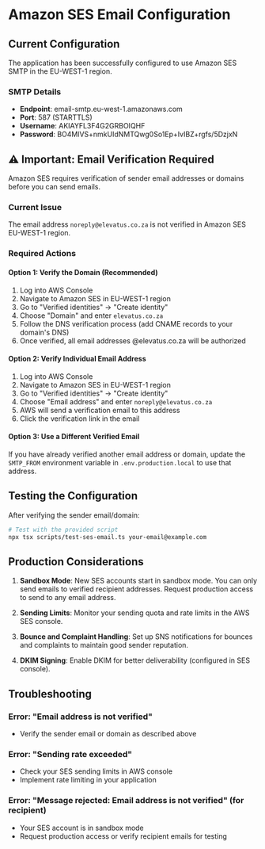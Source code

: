 # Amazon SES Email Configuration

## Current Configuration

The application has been successfully configured to use Amazon SES SMTP in the EU-WEST-1 region.

### SMTP Details
- **Endpoint**: email-smtp.eu-west-1.amazonaws.com
- **Port**: 587 (STARTTLS)
- **Username**: AKIAYFL3F4G2GRBOIQHF
- **Password**: BO4MlVS+nmkUIdNMTQwg0So1Ep+IvIBZ+rgfs/5DzjxN

## ⚠️ Important: Email Verification Required

Amazon SES requires verification of sender email addresses or domains before you can send emails.

### Current Issue
The email address `noreply@elevatus.co.za` is not verified in Amazon SES EU-WEST-1 region.

### Required Actions

#### Option 1: Verify the Domain (Recommended)
1. Log into AWS Console
2. Navigate to Amazon SES in EU-WEST-1 region
3. Go to "Verified identities" → "Create identity"
4. Choose "Domain" and enter `elevatus.co.za`
5. Follow the DNS verification process (add CNAME records to your domain's DNS)
6. Once verified, all email addresses @elevatus.co.za will be authorized

#### Option 2: Verify Individual Email Address
1. Log into AWS Console
2. Navigate to Amazon SES in EU-WEST-1 region
3. Go to "Verified identities" → "Create identity"
4. Choose "Email address" and enter `noreply@elevatus.co.za`
5. AWS will send a verification email to this address
6. Click the verification link in the email

#### Option 3: Use a Different Verified Email
If you have already verified another email address or domain, update the `SMTP_FROM` environment variable in `.env.production.local` to use that address.

## Testing the Configuration

After verifying the sender email/domain:

```bash
# Test with the provided script
npx tsx scripts/test-ses-email.ts your-email@example.com
```

## Production Considerations

1. **Sandbox Mode**: New SES accounts start in sandbox mode. You can only send emails to verified recipient addresses. Request production access to send to any email address.

2. **Sending Limits**: Monitor your sending quota and rate limits in the AWS SES console.

3. **Bounce and Complaint Handling**: Set up SNS notifications for bounces and complaints to maintain good sender reputation.

4. **DKIM Signing**: Enable DKIM for better deliverability (configured in SES console).

## Troubleshooting

### Error: "Email address is not verified"
- Verify the sender email or domain as described above

### Error: "Sending rate exceeded"
- Check your SES sending limits in AWS console
- Implement rate limiting in your application

### Error: "Message rejected: Email address is not verified" (for recipient)
- Your SES account is in sandbox mode
- Request production access or verify recipient emails for testing